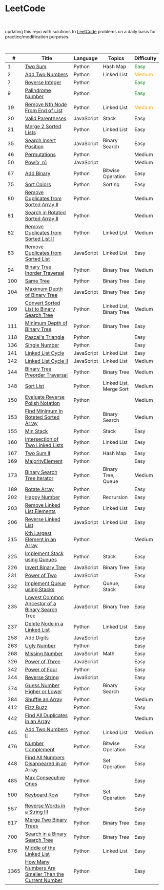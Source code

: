 # LeetCode

<br>

updating this repo with solutions to [LeetCode](https://leetcode.com/) problems on a daily basis for practice/modification purposes.

<br>



| # | Title | Language | Topics |Difficulty | 
|---| ----- | -------- | ---------- | ---------- |
| 1 | [Two Sum](/Easy/No_0001_Two%20Sum)| Python | Hash Map| <font color="Green">Easy</font>|
|2| [Add Two Numbers](/Medium/No_0002_Add%20Two%20Numbers)| Python | Linked List | <font color="Orange">Medium</font> |
|7| [Reverse Integer](/Easy/No_0007_Reverse%20Integer) | Python |   | <font color="Green">Easy</font>|
|9| [Palindrome Number](/Easy/No_0009_Palindrome%20Number) | Python | |<font color="Green">Easy</font>|
|19| [Remove Nth Node From End of List](/Medium/No_0019_Remove%20Nth%20Node%20From%20End%20of%20List)| Python | Linked List| <font color="Orange">Medium</font>| 
|20| [Valid Parentheses](/Easy/No_0020_Valid%20Parentheses)| JavaScript| Stack| Easy|
|21| [Merge 2 Sorted Lists](/Easy/No_0021_Merge%202%20Sorted%20Lists)| Python | Linked List | Easy|
|35| [Search Insert Position](/Easy/No_0035_Search%20Insert%20Position) | JavaScript | Binary Search| Easy| 
|46| [Permutations](/Medium/No_0046_Permutations) | Python | | Medium|
|50| [Pow(x, n)](/Medium/No_0050_Pow(x,%20n))| JavaScript | | Medium|
|67|[Add Binary](/Easy/No_0067_Add%20Binary)| Python | Bitwise Operation | Easy|
|75| [Sort Colors](/Easy/No_0075_Sort%20Colors)| Python | Sorting| Easy|
|80| [Remove Duplicates from Sorted Array II](/Medium/No_0080_Remove%20Duplicates%20from%20Sorted%20Array%20II)| Python | | Medium|
|81| [Search in Rotated Sorted Array II](/Medium/No_0081_Search%20in%20Rotated%20Sorted%20Array%20II)| Python | |Medium|
|82| [Remove Duplicates from Sorted List II](/Medium/No_0082_Remove%20Duplicates%20from%20Sorted%20List%20II) |Python |Linked List | Medium|
|83| [Remove Duplicates from Sorted List](/Easy/No_0083_Remove%20Duplicates%20from%20Sorted%20List)| JavaScript| Linked List| Easy|
|94| [Binary Tree Inorder Traversal](/Medium/No_0094_Binary%20Tree%20Inorder%20Traversal)| Python | Binary Tree | Medium |
|100| [Same Tree](/Easy/No_0100_Same%20Tree) | Python | Binary Tree | Easy|
|104| [Maximum Depth of Binary Tree](/Easy/No_0104_Maximum%20Depth%20of%20Binary%20Tree) | JavaScript | Binary Tree | Easy|
|109| [Convert Sorted List to Binary Search Tree](/Medium/No_0109_Convert%20Sorted%20List%20to%20Binary%20Search%20Tree)| Python | Linked List, Binary Tree| Medium|
|111| [Minimum Depth of Binary Tree](/Easy/No_0111_Minimum%20Depth%20of%20Binary%20Tree)| Python | Binary Tree| Easy|
|118| [Pascal's Triangle](/Easy/No_0118_Pascal's%20Triangle) |Python| | Easy|
|136| [Single Number](/Easy/No_0136_Single%20Number)| Python | | Easy|
|141| [Linked List Cycle](/Easy/No_0141_Linked%20List%20Cycle)| JavaScript| Linked List| Easy|
|142| [Linked List Cycle II](/Medium/No_0142_Linked%20List%20Cycle%20II)| JavaScript| Linked List| Medium|
|144| [Binary Tree Preorder Traversal](/Medium/No_0144_Binary%20Tree%20Preorder%20Traversal)| Python | Binary Tree| Medium|
|148| [Sort List](/Medium/No_0148_Sort%20List)| Python | Linked List, Merge Sort| Medium|
|150| [Evaluate Reverse Polish Notation](/Medium/No_0150_Evaluate%20Reverse%20Polish%20Notation)| Python| | Medium|
|153| [Find Minimum in Rotated Sorted Array](/Medium/No_0153_Find%20Minimum%20in%20Rotated%20Sorted%20Array)| Python | Binary Search| Medium|
|155| [Min Stack](/Easy/No_0155_Min%20Stack)| Python | Stack | Easy|
|160| [Intersection of Two Linked Lists](/Easy/No_0160_Intersection%20of%20Two%20Linked%20Lists) | Python | Linked List| Easy|
|167| [Two Sum II ](/Easy/No_0167_Two%20Sum%20II)| Python| Hash Map| Easy|
|169| [MajorityElement](/Easy/No_0169_Majority%20Element)| Python | | Easy|
|173| [Binary Search Tree Iterator](/Medium/No_0173_Binary%20Search%20Tree%20Iterator)| Python| Binary Tree, Queue| Medium|
|189| [Rotate Array](/Easy/No_0189_Rotate%20Array) | Python | | Easy|
|202| [Happy Number](/Easy/No_0202_Happy%20Number)|Python | Recrursion| Easy|
|203|[Remove Linked List Elements](/Easy/No_0203_Remove%20Linked%20List%20Elements)| Python | Linked List | Easy|
|206| [Reverse Linked List](/Easy/No_0206_Reverse%20Linked%20List) | JavaScript| Linked List | Easy|
|215| [Kth Largest Element in an Array](/Medium/No_0215_Kth%20Largest%20Element%20in%20an%20Array)| Python | | Medium|
|225| [Implement Stack using Queues](/Easy/No_0225_Implement%20Stack%20using%20Queues)|Python | Stack| Easy|
|226| [Invert Binary Tree](/Easy/No_0226_Invert%20Binary%20Tree)| JavaScript | Binary Tree | Easy|
|231| [Power of Two](/Easy/No_0231_Power%20of%20Two) | JavaScript | | Easy|
|232| [Implement Queue using Stacks](/Easy/No_0232_Implement%20Queue%20using%20Stacks)|Python | Queue, Stack| Easy|
|235| [Lowest Common Ancestor of a Binary Search Tree](/Easy/No_0235_Lowest%20Common%20Ancestor%20of%20a%20Binary%20Search%20Tree)| JavaScript| Binary Tree| Easy|
|237| [Delete Node in a Linked List](/Easy/No_0237_Delete%20Node%20in%20a%20Linked%20List)| Python|Linked List| Easy|
|258| [Add Digits](/Easy/No_0258_Add%20Digits)| JavaScript| | Easy|
|263| [Ugly Number](/Easy/No_0263_Ugly%20Number) | Python| | Easy|
|268| [Missing Number](/Easy/No_0268_Missing%20Number)| JavaScript| Math| Easy|
|326| [Power of Three](/Easy/No_0326_Power%20of%20Three)| JavaScript| | Easy|
|342| [Power of Four](/Easy/No_0342_Power%20of%20Four)| Python | | Easy|
|344| [Reverse String](/Easy/No_0344_Reverse%20String)|JavaScript| | Easy|
|374|[Guess Number Higher or Lower](/Easy/No_0374_Guess%20Number%20Higher%20or%20Lower)| Python | Binary Search| Easy|
|384|[Shuffle an Array](/Medium/No_0384_Shuffle%20an%20Array)|Python | | Medium|
|412| [Fizz Buzz](/Easy/No_0412_Fizz%20Buzz)| Python | | Easy|
|442| [Find All Duplicates in an Array](/Medium/No_0442_Find%20All%20Duplicates%20in%20an%20Array)| Python| | Medium|
|445| [Add Two Numbers II](/Medium/No_0445_Add%20Two%20Numbers%20II)| Python| Linked List| Medium|
|476| [Number Complement](/Easy/No_0476_Number%20Complement)| Python| Bitwise Operation | Easy|
|448| [Find All Numbers Disappeared in an Array](/Easy/No_0448_Find%20All%20Numbers%20Disappeared%20in%20an%20Array)| Python| Set Operation| Easy|
|485| [Max Consecutive Ones](/Easy/No_0485_Max%20Consecutive%20Ones)| Python| | Easy|
|500| [Keyboard Row](/Easy/No_0500_Keyboard%20Row)| Python| Set Operation| Easy|
|557|[Reverse Words in a String III](/Easy/No_0557_Reverse%20Words%20in%20a%20String%20III)| Python | | Easy|
|617| [Merge Two Binary Trees](/Easy/No_0617_Merge%20Two%20Binary%20Trees)| Python| Binary Tree| Easy|
|700| [Search in a Binary Search Tree](/Easy/No_0700_Search%20in%20a%20Binary%20Search%20Tree)| Python | Binary Tree| Easy|
|876| [Middle of the Linked List](/Easy/No_0876_Middle%20of%20the%20Linked%20List)| Python| Linked List| Easy|
|1365| [How Many Numbers Are Smaller Than the Current Number](/Easy/No_1365_How%20Many%20Numbers%20Are%20Smaller%20Than%20the%20Current%20Number)| Python | | Easy|
